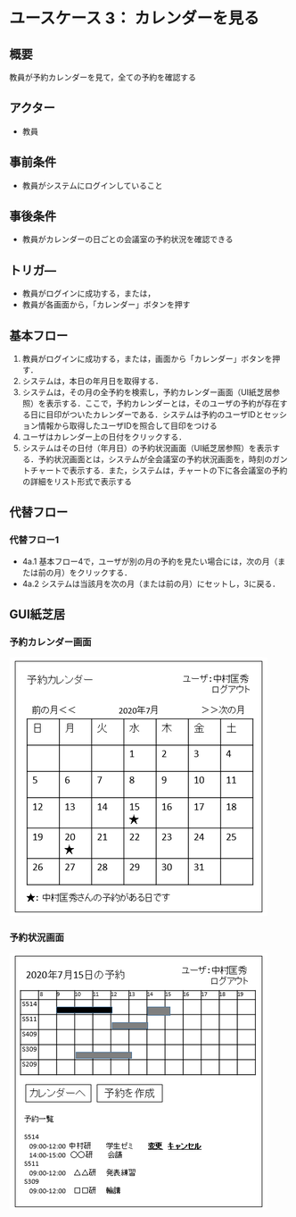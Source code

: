 # ユースケース 3： カレンダーを見る

## 概要
教員が予約カレンダーを見て，全ての予約を確認する

## アクター
- 教員

## 事前条件
- 教員がシステムにログインしていること

## 事後条件
- 教員がカレンダーの日ごとの会議室の予約状況を確認できる

## トリガ―
- 教員がログインに成功する，または，
- 教員が各画面から，「カレンダー」ボタンを押す

## 基本フロー
1. 教員がログインに成功する，または，画面から「カレンダー」ボタンを押す．
2. システムは，本日の年月日を取得する．
3. システムは，その月の全予約を検索し，予約カレンダー画面（UI紙芝居参照）を表示する．ここで，予約カレンダーとは，そのユーザの予約が存在する日に目印がついたカレンダーである．システムは予約のユーザIDとセッション情報から取得したユーザIDを照合して目印をつける
4. ユーザはカレンダー上の日付をクリックする．
5. システムはその日付（年月日）の予約状況画面（UI紙芝居参照）を表示する．予約状況画面とは，システムが全会議室の予約状況画面を，時刻のガントチャートで表示する．また，システムは，チャートの下に各会議室の予約の詳細をリスト形式で表示する

## 代替フロー
### 代替フロー1
- 4a.1  基本フロー4で，ユーザが別の月の予約を見たい場合には，次の月（または前の月）をクリックする．
- 4a.2  システムは当該月を次の月（または前の月）にセットし，3に戻る．

## GUI紙芝居
### 予約カレンダー画面
<img src="img/scr_calendar.png">

### 予約状況画面
<img src="img/scr_day.png">


